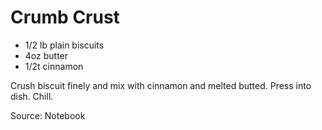 # Crumb Crust

* 1/2 lb plain biscuits
* 4oz butter
* 1/2t cinnamon

Crush biscuit finely and mix with cinnamon and melted butted.  Press into dish.  Chill.

Source: Notebook

